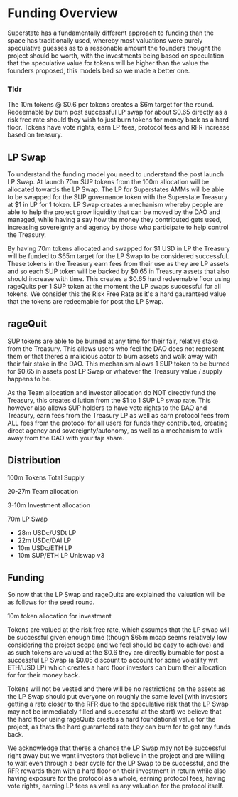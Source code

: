 # Funding Overview
Superstate has a fundamentally different approach to funding than the space has traditionally used, whereby most valuations were purely speculative guesses as to a reasonable amount the founders thought the project should be worth, with the investments being based on speculation that the speculative value for tokens will be higher than the value the founders proposed, this models bad so we made a better one.

### Tldr
The 10m tokens @ $0.6 per tokens creates a $6m target for the round. Redeemable by burn post successful LP swap for about $0.65 directly as a risk free rate should they wish to just burn tokens for money back as a hard floor. Tokens have vote rights, earn LP fees, protocol fees and RFR increase based on treasury. 

## LP Swap
To understand the funding model you need to understand the post launch LP Swap. At launch 70m SUP tokens from the 100m allocation will be allocated towards the LP Swap. The LP for Superstates AMMs will be able to be swapped for the SUP governance token with the Superstate Treasury at $1 in LP for 1 token. LP Swap creates a mechanism whereby people are able to help the project grow liquidity that can be moved by the DAO and managed, while having a say how the money they contributed gets used, increasing sovereignty and agency by those who participate to help control the Treasury. 

By having 70m tokens allocated and swapped for $1 USD in LP the Treasury will be funded to $65m target for the LP Swap to be considered successful. These tokens in the Treasury earn fees from their use as they are LP assets and so each SUP token will be backed by $0.65 in Treasury assets that also should increase with time. This creates a $0.65 hard redeemable floor using rageQuits per 1 SUP token at the moment the LP swaps successful for all tokens. We consider this the Risk Free Rate as it's a hard gauranteed value that the tokens are redeemable for post the LP Swap.

## rageQuit
SUP tokens are able to be burned at any time for their fair, relative stake from the Treasury. This allows users who feel the DAO does not represent them or that theres a malicious actor to burn assets and walk away with their fair stake in the DAO. This mechanism allows 1 SUP token to be burned for $0.65 in assets post LP Swap or whatever the Treasury value / supply happens to be. 

As the Team allocation and investor allocation do NOT directly fund the Treasury, this creates dilution from the $1 to 1 SUP LP swap rate. This however also allows SUP holders to have vote rights to the DAO and Treasury, earn fees from the Treasury LP as well as earn protocol fees from ALL fees from the protocol for all users for funds they contributed, creating direct agency and sovereignty/autonomy, as well as a mechanism to walk away from the DAO with your fajr share.

## Distribution
100m Tokens Total Supply

20-27m Team allocation

3-10m Investment allocation

70m LP Swap
   - 28m USDc/USDt LP
   - 22m USDc/DAI LP
   - 10m USDc/ETH LP
   - 10m SUP/ETH LP Uniswap v3

## Funding
So now that the LP Swap and rageQuits are explained the valuation will be as follows for the seed round.

10m token allocation for investment

Tokens are valued at the risk free rate, which assumes that the LP swap will be successful given enough time (though $65m mcap seems relatively low considering the project scope and we feel should be easy to achieve) and as such tokens are valued at the $0.6 they are directly burnable for post a successful LP Swap (a $0.05 discount to account for some volatility wrt ETH/USD LP) which creates a hard floor investors can burn their allocation for for their money back.

Tokens will not be vested and there will be no restrictions on the assets as the LP Swap should put everyone on roughly the same level (with investors getting a rate closer to the RFR due to the speculative risk that the LP Swap may not be immediately filled and successful at the start) we believe that the hard floor using rageQuits creates a hard foundational value for the project, as thats the hard guaranteed rate they can burn for to get any funds back. 

We acknowledge that theres a chance the LP Swap may not be successful right away but we want investors that believe in the project and are willing to wait even through a bear cycle for the LP Swap to be successful, and the RFR rewards them with a hard floor on their investment in return while also having exposure for the protocol as a whole, earning protocol fees, having vote rights, earning LP fees as well as any valuation for the protocol itself.

